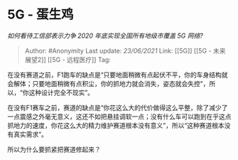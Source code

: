 # 5G - 蛋生鸡
*如何看待工信部表示力争 2020 年底实现全国所有地级市覆盖 5G 网络?*

> Author: #Anonymity
> Last update: *23/06/2021*
> Link: [[5G]]  [[5G - 未来展望2]]  [[5G - 远程医疗]]
> Tag:

在没有赛道之前，F1跑车的缺点是“只要地面稍微有点起伏不平，你的车身结构就会解体；只要地面稍微有点积尘，你的抓地力就会消失，姿态就会失控”，所以，“你这种设计完全不现实”。

在没有F1赛车之前，赛道的缺点是“你花这么大的代价做得这么平整，除了减少了一点震感之外毫无意义，这还不如把悬挂调软一点；没有什么车可以跑到在乎这点抓地力的速度，你花这么大的精力维护赛道根本没有意义”，所以“这种赛道根本没有真实需求”。

所以为什么要抓紧把赛道修起来？
